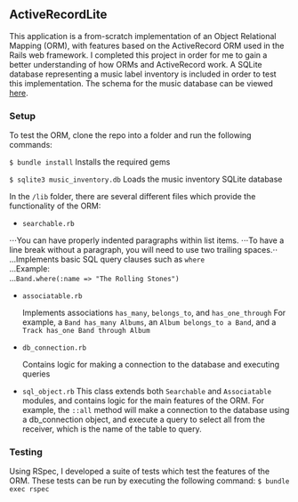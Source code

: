 ## ActiveRecordLite

This application is a from-scratch implementation of an Object Relational Mapping (ORM), with features based on
the ActiveRecord ORM used in the Rails web framework. I completed this project
in order for me to gain a better understanding of how ORMs and ActiveRecord work.
A SQLite database representing a music label inventory is included in order
to test this implementation. The schema for the music database can be viewed [here].

[here]: ./docs/schema.md

### Setup
To test the ORM, clone the repo into a folder and run the following commands:

`$ bundle install`
Installs the required gems

`$ sqlite3 music_inventory.db`
Loads the music inventory SQLite database

In the `/lib` folder, there are several different files which provide the functionality of the ORM:
* `searchable.rb`

⋅⋅⋅You can have properly indented paragraphs within list items.
⋅⋅⋅To have a line break without a paragraph, you will need to use two trailing spaces.⋅⋅
...Implements basic SQL query clauses such as `where`  
...Example:  
...`Band.where(:name => "The Rolling Stones")`
* `associatable.rb`

   Implements associations `has_many`, `belongs_to`, and `has_one_through`
   For example, a `Band has_many Albums`, an `Album belongs_to a Band`, and a `Track has_one Band through Album`
* `db_connection.rb`

   Contains logic for making a connection to the database and executing queries
* `sql_object.rb`
  This class extends both `Searchable` and `Associatable` modules, and
   contains logic for the main features of the ORM. For example,
    the `::all` method will make a connection to the database using a db_connection object,
    and execute a query to select all from the receiver, which is the name of the table to query.

### Testing
Using RSpec, I developed a suite of tests which test the features of the ORM.
These tests can be run by executing the following command:
`$ bundle exec rspec`
